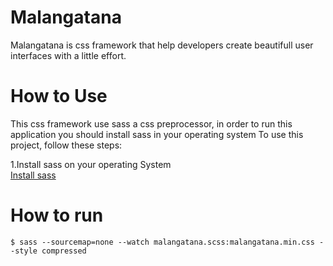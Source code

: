 # Malangatana
Malangatana is css framework  that help developers create  beautifull user  interfaces with a little effort.


# How to Use
This css framework use sass a css preprocessor, in order to run this application you should install sass in your operating system
To use this project, follow these steps:



1.Install sass on your operating System <br >
  [Install sass](https://sass-lang.com/)  

# How to run
```$ sass --sourcemap=none --watch malangatana.scss:malangatana.min.css --style compressed ```
